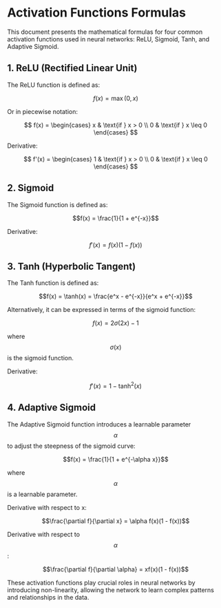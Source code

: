 # Activation Functions Formulas

This document presents the mathematical formulas for four common activation functions used in neural networks: ReLU, Sigmoid, Tanh, and Adaptive Sigmoid.

## 1. ReLU (Rectified Linear Unit)

The ReLU function is defined as:

$$f(x) = \max(0, x)$$

Or in piecewise notation:

$$
f(x) = \begin{cases}
    x & \text{if } x > 0 \\
    0 & \text{if } x \leq 0
\end{cases}
$$

Derivative:

$$
f'(x) = \begin{cases}
    1 & \text{if } x > 0 \\
    0 & \text{if } x \leq 0
\end{cases}
$$

## 2. Sigmoid

The Sigmoid function is defined as:

$$f(x) = \frac{1}{1 + e^{-x}}$$

Derivative:

$$f'(x) = f(x)(1 - f(x))$$

## 3. Tanh (Hyperbolic Tangent)

The Tanh function is defined as:

$$f(x) = \tanh(x) = \frac{e^x - e^{-x}}{e^x + e^{-x}}$$

Alternatively, it can be expressed in terms of the sigmoid function:

$$f(x) = 2\sigma(2x) - 1$$

where $$\sigma(x)$$ is the sigmoid function.

Derivative:

$$f'(x) = 1 - \tanh^2(x)$$

## 4. Adaptive Sigmoid

The Adaptive Sigmoid function introduces a learnable parameter $$\alpha$$ to adjust the steepness of the sigmoid curve:

$$f(x) = \frac{1}{1 + e^{-\alpha x}}$$

where $$\alpha$$ is a learnable parameter.

Derivative with respect to x:

$$\frac{\partial f}{\partial x} = \alpha f(x)(1 - f(x))$$

Derivative with respect to $$\alpha$$:

$$\frac{\partial f}{\partial \alpha} = xf(x)(1 - f(x))$$

These activation functions play crucial roles in neural networks by introducing non-linearity, allowing the network to learn complex patterns and relationships in the data.
